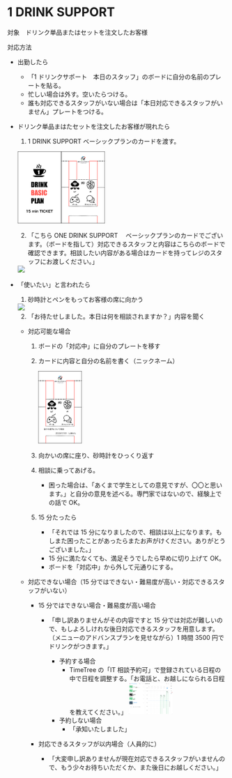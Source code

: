 # 1 DRINK SUPPORT

対象　ドリンク単品またはセットを注文したお客様

対応方法

- 出勤したら

  - 「1 ドリンクサポート　本日のスタッフ」のボードに自分の名前のプレートを貼る。
  - 忙しい場合は外す。空いたらつける。
  - 誰も対応できるスタッフがいない場合は「本日対応できるスタッフがいません」プレートをつける。

- ドリンク単品まはたセットを注文したお客様が現れたら

  1.  1 DRINK SUPPORT ベーシックプランのカードを渡す。

  <img src="./image/basic_1.png" width="100"><img src="./image/basic_2.png" width="100">

  2.  「こちら ONE DRINK SUPPORT 　ベーシックプランのカードでございます。（ボードを指して）対応できるスタッフと内容はこちらのボードで確認できます。相談したい内容がある場合はカードを持ってレジのスタッフにお渡しください。」

    <img src="./image/board.png" width="100">

- 「使いたい」と言われたら

  1. 砂時計とペンをもってお客様の席に向かう

    <img src="./image/timer.png" width="100">

  2. 「お待たせしました。本日は何を相談されますか？」内容を聞く

  - 対応可能な場合

    1.  ボードの「対応中」に自分のプレートを移す
    2.  カードに内容と自分の名前を書く（ニックネーム）

        <img src="./image/basic_3.png" width="100">

    3.  向かいの席に座り、砂時計をひっくり返す
    4.  相談に乗ってあげる。

        - 困った場合は、「あくまで学生としての意見ですが、〇〇と思います。」と自分の意見を述べる。専門家ではないので、経験上での話で OK。

    5.  15 分たったら

        - 「それでは 15 分になりましたので、相談は以上になります。もしまた困ったことがあったらまたお声がけください。ありがとうございました。」
        - 15 分に満たなくても、満足そうでしたら早めに切り上げて OK。
        - ボードを「対応中」から外して元通りにする。

  - 対応できない場合（15 分ではできない・難易度が高い・対応できるスタッフがいない）

    - 15 分ではできない場合・難易度が高い場合

      - 「申し訳ありませんがその内容ですと 15 分では対応が難しいので、もしよろしけれな後日対応できるスタッフを用意します。（メニューのアドバンスプランを見せながら）1 時間 3500 円でドリンクがつきます。」

        - 予約する場合
          - TimeTree の「IT 相談予約可」で登録されている日程の中で日程を調整する。「お電話と、お越しになられる日程を教えてください。」
            <img src="./image/timetree.png" width="100">
        - 予約しない場合
          - 「承知いたしました」

    - 対応できるスタッフが以内場合（人員的に）
      - 「大変申し訳ありませんが現在対応できるスタッフがいませんので、もう少々お待ちいただくか、また後日にお越しください。」
